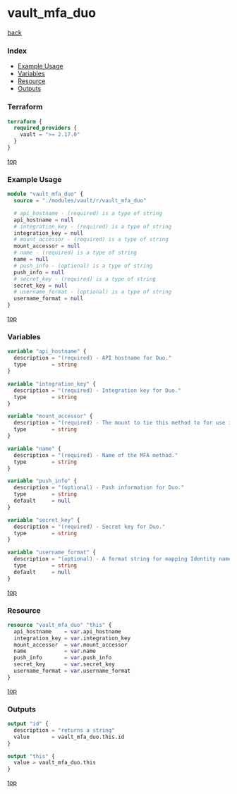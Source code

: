 # vault_mfa_duo

[back](../vault.md)

### Index

- [Example Usage](#example-usage)
- [Variables](#variables)
- [Resource](#resource)
- [Outputs](#outputs)

### Terraform

```terraform
terraform {
  required_providers {
    vault = ">= 2.17.0"
  }
}
```

[top](#index)

### Example Usage

```terraform
module "vault_mfa_duo" {
  source = "./modules/vault/r/vault_mfa_duo"

  # api_hostname - (required) is a type of string
  api_hostname = null
  # integration_key - (required) is a type of string
  integration_key = null
  # mount_accessor - (required) is a type of string
  mount_accessor = null
  # name - (required) is a type of string
  name = null
  # push_info - (optional) is a type of string
  push_info = null
  # secret_key - (required) is a type of string
  secret_key = null
  # username_format - (optional) is a type of string
  username_format = null
}
```

[top](#index)

### Variables

```terraform
variable "api_hostname" {
  description = "(required) - API hostname for Duo."
  type        = string
}

variable "integration_key" {
  description = "(required) - Integration key for Duo."
  type        = string
}

variable "mount_accessor" {
  description = "(required) - The mount to tie this method to for use in automatic mappings. The mapping will use the Name field of Aliases associated with this mount as the username in the mapping."
  type        = string
}

variable "name" {
  description = "(required) - Name of the MFA method."
  type        = string
}

variable "push_info" {
  description = "(optional) - Push information for Duo."
  type        = string
  default     = null
}

variable "secret_key" {
  description = "(required) - Secret key for Duo."
  type        = string
}

variable "username_format" {
  description = "(optional) - A format string for mapping Identity names to MFA method names. Values to substitute should be placed in `{{}}`."
  type        = string
  default     = null
}
```

[top](#index)

### Resource

```terraform
resource "vault_mfa_duo" "this" {
  api_hostname    = var.api_hostname
  integration_key = var.integration_key
  mount_accessor  = var.mount_accessor
  name            = var.name
  push_info       = var.push_info
  secret_key      = var.secret_key
  username_format = var.username_format
}
```

[top](#index)

### Outputs

```terraform
output "id" {
  description = "returns a string"
  value       = vault_mfa_duo.this.id
}

output "this" {
  value = vault_mfa_duo.this
}
```

[top](#index)